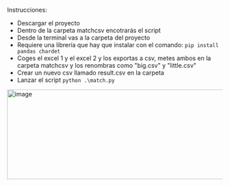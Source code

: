 Instrucciones:

- Descargar el proyecto
- Dentro de la carpeta matchcsv encotrarás el script
- Desde la terminal vas a la carpeta del proyecto
- Requiere una librería que hay que instalar con el comando: ```pip install pandas chardet```
- Coges el excel 1 y el excel 2 y los exportas a csv, metes ambos en la carpeta matchcsv y los renombras como "big.csv" y "little.csv"
- Crear un nuevo csv llamado result.csv en la carpeta
- Lanzar el script ```python .\match.py```

<img width="926" height="210" alt="image" src="https://github.com/user-attachments/assets/96ce2d58-98c1-4ae2-9ee0-05c2961de291" />

